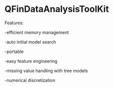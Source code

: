 # QFinDataAnalysisToolKit
Features:

-efficient memory management

-auto initial model search

-portable

-easy feature engineering

-missing value handling with tree models

-numerical discretization